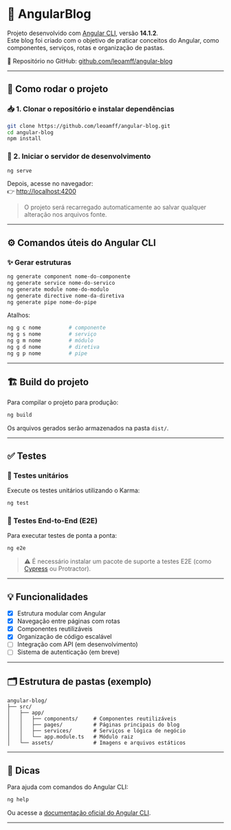 
# 📘 AngularBlog

Projeto desenvolvido com [Angular CLI](https://angular.io/cli), versão **14.1.2**.  
Este blog foi criado com o objetivo de praticar conceitos do Angular, como componentes, serviços, rotas e organização de pastas.

🔗 Repositório no GitHub: [github.com/leoamff/angular-blog](https://github.com/leoamff/angular-blog)

---

## 🚀 Como rodar o projeto

### 📥 1. Clonar o repositório e instalar dependências

```bash
git clone https://github.com/leoamff/angular-blog.git
cd angular-blog
npm install
```

### 🔧 2. Iniciar o servidor de desenvolvimento

```bash
ng serve
```

Depois, acesse no navegador:  
👉 [http://localhost:4200](http://localhost:4200)

> O projeto será recarregado automaticamente ao salvar qualquer alteração nos arquivos fonte.

---

## ⚙️ Comandos úteis do Angular CLI

### ✨ Gerar estruturas

```bash
ng generate component nome-do-componente
ng generate service nome-do-servico
ng generate module nome-do-modulo
ng generate directive nome-da-diretiva
ng generate pipe nome-do-pipe
```

Atalhos:

```bash
ng g c nome         # componente
ng g s nome         # serviço
ng g m nome         # módulo
ng g d nome         # diretiva
ng g p nome         # pipe
```

---

## 🏗️ Build do projeto

Para compilar o projeto para produção:

```bash
ng build
```

Os arquivos gerados serão armazenados na pasta `dist/`.

---

## ✅ Testes

### 🧪 Testes unitários

Execute os testes unitários utilizando o Karma:

```bash
ng test
```

### 🧪 Testes End-to-End (E2E)

Para executar testes de ponta a ponta:

```bash
ng e2e
```

> ⚠️ É necessário instalar um pacote de suporte a testes E2E (como [Cypress](https://www.cypress.io/) ou Protractor).

---

## 💡 Funcionalidades

- [x] Estrutura modular com Angular
- [x] Navegação entre páginas com rotas
- [x] Componentes reutilizáveis
- [x] Organização de código escalável
- [ ] Integração com API (em desenvolvimento)
- [ ] Sistema de autenticação (em breve)

---

## 🗂️ Estrutura de pastas (exemplo)

```
angular-blog/
├── src/
│   ├── app/
│   │   ├── components/     # Componentes reutilizáveis
│   │   ├── pages/          # Páginas principais do blog
│   │   ├── services/       # Serviços e lógica de negócio
│   │   └── app.module.ts   # Módulo raiz
│   └── assets/             # Imagens e arquivos estáticos
```

---

## 🧠 Dicas

Para ajuda com comandos do Angular CLI:

```bash
ng help
```

Ou acesse a [documentação oficial do Angular CLI](https://angular.io/cli).

---
